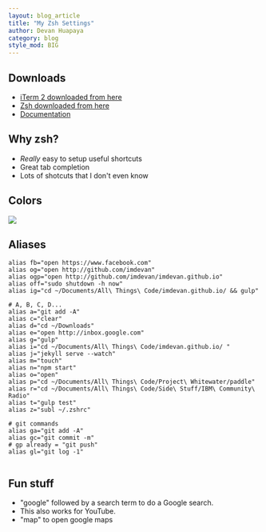 ```yaml
---
layout: blog_article
title: "My Zsh Settings"
author: Devan Huapaya
category: blog
style_mod: BIG
---
```


## Downloads

* [iTerm 2 downloaded from here](https://www.iterm2.com)
* [Zsh downloaded from here](http://ohmyz.sh)
* [Documentation](https://github.com/robbyrussell/oh-my-zsh/wiki/Cheatsheet)

## Why zsh?

- *Really* easy to setup useful shortcuts
- Great tab completion
- Lots of shotcuts that I don't even know

<!-- more -->

## Colors

<img src="{{ context.root }}/assets/images/post_images/term_colors.png" style="max-width: 400px"/>

## Aliases

``` 
alias fb="open https://www.facebook.com"
alias og="open http://github.com/imdevan"
alias ogp="open http://github.com/imdevan/imdevan.github.io"
alias off="sudo shutdown -h now"
alias ig="cd ~/Documents/All\ Things\ Code/imdevan.github.io/ && gulp"

# A, B, C, D...
alias a="git add -A"
alias c="clear"
alias d="cd ~/Downloads"
alias e="open http://inbox.google.com"
alias g="gulp"
alias i="cd ~/Documents/All\ Things\ Code/imdevan.github.io/ "
alias j="jekyll serve --watch"
alias m="touch"
alias n="npm start"
alias o="open"
alias p="cd ~/Documents/All\ Things\ Code/Project\ Whitewater/paddle"
alias r="cd ~/Documents/All\ Things\ Code/Side\ Stuff/IBM\ Community\ Radio"
alias t="gulp test"
alias z="subl ~/.zshrc"

# git commands
alias ga="git add -A"
alias gc="git commit -m"
# gp already = "git push"
alias gl="git log -1"


```

## Fun stuff
 
* "google" followed by a search term to do a Google search. 
* This also works for YouTube.
* "map" to open google maps


